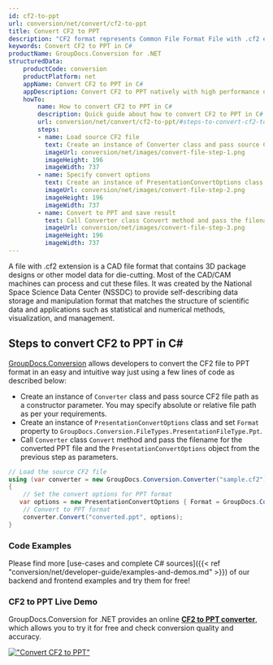 ```yaml
---
id: cf2-to-ppt
url: conversion/net/convert/cf2-to-ppt
title: Convert CF2 to PPT
description: "CF2 format represents Common File Format File with .cf2 extension. Learn how to convert CF2 to PPT file programmatically in C# language using GroupDocs.Conversion for .NET library."
keywords: Convert CF2 to PPT in C#
productName: GroupDocs.Conversion for .NET
structuredData:
    productCode: conversion
    productPlatform: net
    appName: Convert CF2 to PPT in C#
    appDescription: Convert CF2 to PPT natively with high performance using C# language and server side GroupDocs.Conversion for .NET APIs, without the use of any software like Microsoft or Open Office.
    howTo:
        name: How to convert CF2 to PPT in C# 
        description: Quick guide about how to convert CF2 to PPT in C# with high performance and accuracy.
        url: conversion/net/convert/cf2-to-ppt/#steps-to-convert-cf2-to-ppt-in-c
        steps:
        - name: Load source CF2 file 
          text: Create an instance of Converter class and pass source CF2 file path as a constructor parameter. You may specify absolute or relative file path as per your requirements. 
          imageUrl: conversion/net/images/convert-file-step-1.png
          imageHeight: 196
          imageWidth: 737
        - name: Specify convert options 
          text: Create an instance of PresentationConvertOptions class.
          imageUrl: conversion/net/images/convert-file-step-2.png
          imageHeight: 196
          imageWidth: 737
        - name: Convert to PPT and save result 
          text: Call Converter class Convert method and pass the filename for the converted HTML file and the PresentationConvertOptions object from the previous step as parameters.
          imageUrl: conversion/net/images/convert-file-step-3.png
          imageHeight: 196
          imageWidth: 737
---
```


A file with .cf2 extension is a CAD file format that contains 3D package designs or other model data for die-cutting. Most of the CAD/CAM machines can process and cut these files. It was created by the National Space Science Data Center (NSSDC) to provide self-describing data storage and manipulation format that matches the structure of scientific data and applications such as statistical and numerical methods, visualization, and management. 

## Steps to convert CF2 to PPT in C#

[GroupDocs.Conversion](https://products.groupdocs.com/conversion/net) allows developers to convert the CF2 file to PPT format in an easy and intuitive way just using a few lines of code as described below:

* Create an instance of `Converter` class and pass source CF2 file path as a constructor parameter. You may specify absolute or relative file path as per your requirements. 
* Create an instance of `PresentationConvertOptions` class and set `Format` property to `GroupDocs.Conversion.FileTypes.PresentationFileType.Ppt`.
* Call `Converter` class `Convert` method and pass the filename for the converted PPT file and the `PresentationConvertOptions` object from the previous step as parameters.

```csharp
// Load the source CF2 file
using (var converter = new GroupDocs.Conversion.Converter("sample.cf2"))
{
    // Set the convert options for PPT format
   var options = new PresentationConvertOptions { Format = GroupDocs.Conversion.FileTypes.PresentationFileType.Ppt };
    // Convert to PPT format
    converter.Convert("converted.ppt", options);
}
```

### Code Examples

Please find more [use-cases and complete C# sources]({{< ref "conversion/net/developer-guide/examples-and-demos.md" >}}) of our backend and frontend examples and try them for free!

### CF2 to PPT Live Demo

GroupDocs.Conversion for .NET provides an online [**CF2 to PPT converter**](https://products.groupdocs.app/conversion/cf2-to-ppt), which allows you to try it for free and check conversion quality and accuracy.

[!["Convert CF2 to PPT"](conversion/net/images/convert-to-ppt/convert-cf2-to-ppt.png)](https://products.groupdocs.app/conversion/cf2-to-ppt)